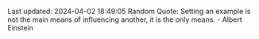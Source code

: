 Last updated: 2024-04-02 18:49:05
Random Quote: Setting an example is not the main means of influencing another, it is the only means. - Albert Einstein